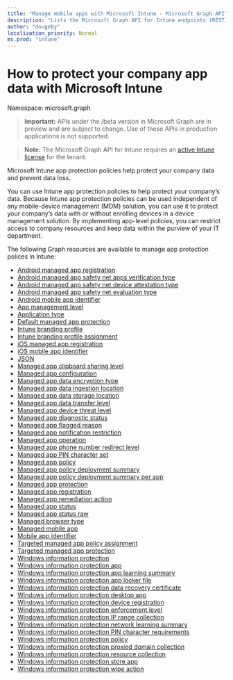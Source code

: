 ```yaml
---
title: "Manage mobile apps with Microsoft Intune - Microsoft Graph API"
description: "Lists the Microsoft Graph API for Intune endpoints (REST) related to mobile app management (MAM) for a tenant organization."
author: "dougeby"
localization_priority: Normal
ms.prod: "intune"
---
```


# How to protect your company app data with Microsoft Intune

Namespace: microsoft.graph

> **Important:** APIs under the /beta version in Microsoft Graph are in preview and are subject to change. Use of these APIs in production applications is not supported.

> **Note:** The Microsoft Graph API for Intune requires an [active Intune license](https://go.microsoft.com/fwlink/?linkid=839381) for the tenant.

Microsoft Intune app protection policies help protect your company data and prevent data loss.

You can use Intune app protection policies to help protect your company’s data. Because Intune app protection policies can be used independent of any mobile-device management (MDM) solution, you can use it to protect your company’s data with or without enrolling devices in a device management solution. By implementing app-level policies, you can restrict access to company resources and keep data within the purview of your IT department.

The following Graph resources are available to manage app protection polices in Intune:

- [Android managed app registration](intune-mam-androidmanagedappregistration.md)
- [Android managed app safety net apps verification type](intune-mam-androidmanagedappsafetynetappsverificationtype.md)
- [Android managed app safety net device attestation type](intune-mam-androidmanagedappsafetynetdeviceattestationtype.md)
- [Android managed app safety net evaluation type](intune-mam-androidmanagedappsafetynetevaluationtype.md)
- [Android mobile app identifier](intune-mam-androidmobileappidentifier.md)
- [App management level](intune-mam-appmanagementlevel.md)
- [Application type](intune-wip-applicationtype.md)
- [Default managed app protection](intune-mam-defaultmanagedappprotection.md)
- [Intune branding profile](intune-wip-intunebrandingprofile.md)
- [Intune branding profile assignment](intune-wip-intunebrandingprofileassignment.md)
- [iOS managed app registration](intune-mam-iosmanagedappregistration.md)
- [iOS mobile app identifier](intune-mam-iosmobileappidentifier.md)
- [JSON](intune-mam-json.md)
- [Managed app clipboard sharing level](intune-mam-managedappclipboardsharinglevel.md)
- [Managed app configuration](intune-mam-managedappconfiguration.md)
- [Managed app data encryption type](intune-mam-managedappdataencryptiontype.md)
- [Managed app data ingestion location](intune-mam-managedappdataingestionlocation.md)
- [Managed app data storage location](intune-mam-managedappdatastoragelocation.md)
- [Managed app data transfer level](intune-mam-managedappdatatransferlevel.md)
- [Managed app device threat level](intune-mam-managedappdevicethreatlevel.md)
- [Managed app diagnostic status](intune-mam-managedappdiagnosticstatus.md)
- [Managed app flagged reason](intune-mam-managedappflaggedreason.md)
- [Managed app notification restriction](intune-mam-managedappnotificationrestriction.md)
- [Managed app operation](intune-mam-managedappoperation.md)
- [Managed app phone number redirect level](intune-mam-managedappphonenumberredirectlevel.md)
- [Managed app PIN character set](intune-mam-managedapppincharacterset.md)
- [Managed app policy](intune-mam-managedapppolicy.md)
- [Managed app policy deployment summary](intune-mam-managedapppolicydeploymentsummary.md)
- [Managed app policy deployment summary per app](intune-mam-managedapppolicydeploymentsummaryperapp.md)
- [Managed app protection](intune-mam-managedappprotection.md)
- [Managed app registration](intune-mam-managedappregistration.md)
- [Managed app remediation action](intune-mam-managedappremediationaction.md)
- [Managed app status](intune-mam-managedappstatus.md)
- [Managed app status raw](intune-mam-managedappstatusraw.md)
- [Managed browser type](intune-mam-managedbrowsertype.md)
- [Managed mobile app](intune-mam-managedmobileapp.md)
- [Mobile app identifier](intune-mam-mobileappidentifier.md)
- [Targeted managed app policy assignment](intune-mam-targetedmanagedapppolicyassignment.md)
- [Targeted managed app protection](intune-mam-targetedmanagedappprotection.md)
- [Windows information protection](intune-mam-windowsinformationprotection.md)
- [Windows information protection app](intune-mam-windowsinformationprotectionapp.md)
- [Windows information protection app learning summary](intune-wip-windowsinformationprotectionapplearningsummary.md)
- [Windows information protection app locker file](intune-mam-windowsinformationprotectionapplockerfile.md)
- [Windows information protection data recovery certificate](intune-mam-windowsinformationprotectiondatarecoverycertificate.md)
- [Windows information protection desktop app](intune-mam-windowsinformationprotectiondesktopapp.md)
- [Windows information protection device registration](intune-mam-windowsinformationprotectiondeviceregistration.md)
- [Windows information protection enforcement level](intune-mam-windowsinformationprotectionenforcementlevel.md)
- [Windows information protection IP range collection](intune-mam-windowsinformationprotectioniprangecollection.md)
- [Windows information protection network learning summary](intune-wip-windowsinformationprotectionnetworklearningsummary.md)
- [Windows information protection PIN character requirements](intune-mam-windowsinformationprotectionpincharacterrequirements.md)
- [Windows information protection policy](intune-mam-windowsinformationprotectionpolicy.md)
- [Windows information protection proxied domain collection](intune-mam-windowsinformationprotectionproxieddomaincollection.md)
- [Windows information protection resource collection](intune-mam-windowsinformationprotectionresourcecollection.md)
- [Windows information protection store app](intune-mam-windowsinformationprotectionstoreapp.md)
- [Windows information protection wipe action](intune-mam-windowsinformationprotectionwipeaction.md)


